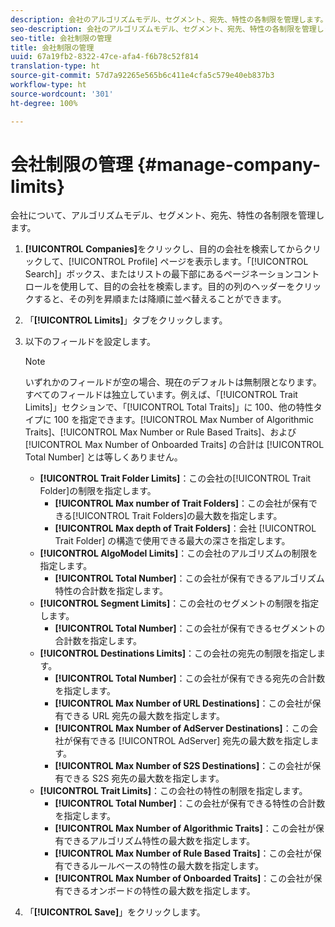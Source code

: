 ```yaml
---
description: 会社のアルゴリズムモデル、セグメント、宛先、特性の各制限を管理します。
seo-description: 会社のアルゴリズムモデル、セグメント、宛先、特性の各制限を管理します。
seo-title: 会社制限の管理
title: 会社制限の管理
uuid: 67a19fb2-8322-47ce-afa4-f6b78c52f814
translation-type: ht
source-git-commit: 57d7a92265e565b6c411e4cfa5c579e40eb837b3
workflow-type: ht
source-wordcount: '301'
ht-degree: 100%

---
```



# 会社制限の管理 {#manage-company-limits}

会社について、アルゴリズムモデル、セグメント、宛先、特性の各制限を管理します。

<!-- t_company_limits.xml -->

1. **[!UICONTROL Companies]**&#x200B;をクリックし、目的の会社を検索してからクリックして、[!UICONTROL Profile] ページを表示します。「[!UICONTROL Search]」ボックス、またはリストの最下部にあるページネーションコントロールを使用して、目的の会社を検索します。目的の列のヘッダーをクリックすると、その列を昇順または降順に並べ替えることができます。
1. 「**[!UICONTROL Limits]**」タブをクリックします。
1. 以下のフィールドを設定します。

   >[!NOTE]
   >
   >いずれかのフィールドが空の場合、現在のデフォルトは無制限となります。すべてのフィールドは独立しています。例えば、「[!UICONTROL Trait Limits]」セクションで、「[!UICONTROL Total Traits]」に 100、他の特性タイプに 100 を指定できます。[!UICONTROL Max Number of Algorithmic Traits]、[!UICONTROL Max Number or Rule Based Traits]、および [!UICONTROL Max Number of Onboarded Traits] の合計は [!UICONTROL Total Number] とは等しくありません。

   * **[!UICONTROL Trait Folder Limits]**：この会社の[!UICONTROL Trait Folder]の制限を指定します。
      * **[!UICONTROL Max number of Trait Folders]**：この会社が保有できる[!UICONTROL Trait Folders]の最大数を指定します。
      * **[!UICONTROL Max depth of Trait Folders]**：会社 [!UICONTROL Trait Folder] の構造で使用できる最大の深さを指定します。
   * **[!UICONTROL AlgoModel Limits]**：この会社のアルゴリズムの制限を指定します。
      * **[!UICONTROL Total Number]**：この会社が保有できるアルゴリズム特性の合計数を指定します。
   * **[!UICONTROL Segment Limits]**：この会社のセグメントの制限を指定します。
      * **[!UICONTROL Total Number]**：この会社が保有できるセグメントの合計数を指定します。
   * **[!UICONTROL Destinations Limits]**：この会社の宛先の制限を指定します。
      * **[!UICONTROL Total Number]**：この会社が保有できる宛先の合計数を指定します。
      * **[!UICONTROL Max Number of URL Destinations]**：この会社が保有できる URL 宛先の最大数を指定します。
      * **[!UICONTROL Max Number of AdServer Destinations]**：この会社が保有できる [!UICONTROL AdServer] 宛先の最大数を指定します。
      * **[!UICONTROL Max Number of S2S Destinations]**：この会社が保有できる S2S 宛先の最大数を指定します。
   * **[!UICONTROL Trait Limits]**：この会社の特性の制限を指定します。
      * **[!UICONTROL Total Number]**：この会社が保有できる特性の合計数を指定します。
      * **[!UICONTROL Max Number of Algorithmic Traits]**：この会社が保有できるアルゴリズム特性の最大数を指定します。
      * **[!UICONTROL Max Number of Rule Based Traits]**：この会社が保有できるルールベースの特性の最大数を指定します。
      * **[!UICONTROL Max Number of Onboarded Traits]**：この会社が保有できるオンボードの特性の最大数を指定します。
1. 「**[!UICONTROL Save]**」をクリックします。
